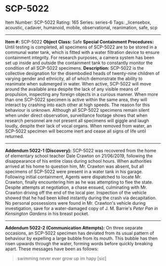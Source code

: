 # SCP-5022
Item Number: SCP-5022
Rating: 165
Series: series-6
Tags: _licensebox, acoustic, cadaver, humanoid, mobile, observational, reanimation, safe, scp

---

**Item #:** SCP-5022
**Object Class:** Safe
**Special Containment Procedures:** Until testing is completed, all specimens of SCP-5022 are to be stored in a communal water tank, which is fitted with a water filtration device to ensure containment integrity. For research purposes, a camera system has been set up inside and outside the containment tank to constantly monitor the condition of all SCP-5022 specimens.
**Description:** SCP-5022 is the collective designation for the disembodied heads of twenty-nine children of varying gender and ethnicity, all of which demonstrate the ability to reanimate when submerged in water.
When active, SCP-5022 will move around the available area despite the lack of any visible means of propulsion, inspecting any foreign objects in a curious manner. When more than one SCP-5022 specimen is active within the same area, they will interact by crashing into each other at high speeds. The reason for this behaviour is unknown.
Although all SCP-5022 specimens remain silent when under direct observation, surveillance footage shows that when research personnel are not present all specimens will giggle and laugh loudly, despite their lack of vocal organs. When removed from water, an SCP-5022 specimen will become inert and cease all signs of life until returned.
* * *
**Addendum 5022-1 (Discovery):** SCP-5022 was recovered from the home of elementary school teacher Dale Crawton on 21/06/2019, following the disappearance of his entire class during school hours. When authorities arrived at his home to question him, Mr. Crawton was absent, but all specimens of SCP-5022 were present in a water tank in his garage.
Following initial containment, Agents were dispatched to locate Mr. Crawton, finally encountering him as he was attempting to flee the state. Despite attempts at negotiation, a chase ensued, culminating with Mr. Crawton driving off the end of the local pier. Inspection of the vehicle showed that he had been killed instantly during the crash via decapitation.
No personal possessions were found in Mr. Crawton's vehicle during investigation, save for a water-damaged copy of J. M. Barrie's _Peter Pan in Kensington Gardens_ in his breast pocket.
* * *
**Addendum 5022-2 (Communication Attempts):** On three separate occasions, an SCP-5022 specimen has deviated from its usual pattern of behaviour by expelling a large bubble from its mouth. This bubble has then risen upwards through the water, forming words before quickly breaking apart.
These messages have been as follows:
> swimming
> never ever grow up
> im hapy [sic]